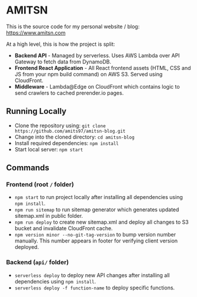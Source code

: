 # AMITSN
This is the source code for my personal website / blog: https://www.amitsn.com

At a high level, this is how the project is split:
* **Backend API** - Managed by serverless. Uses AWS Lambda over API Gateway to fetch data from DynamoDB.
* **Frontend React Application** - All React frontend assets (HTML, CSS and JS from your npm build command) on AWS S3. Served using CloudFront.
* **Middleware** - Lambda@Edge on CloudFront which contains logic to send crawlers to cached prerender.io pages.

## Running Locally
* Clone the repository using: `git clone https://github.com/amits97/amitsn-blog.git`
* Change into the cloned directory: `cd amitsn-blog`
* Install required dependencies: `npm install`
* Start local server: `npm start`

## Commands
### Frontend (root `/` folder)
* `npm start` to run project locally after installing all dependencies using `npm install`.
* `npm run sitemap` to run sitemap generator which generates updated sitemap.xml in public folder.
* `npm run deploy` to create new sitemap.xml and deploy all changes to S3 bucket and invalidate CloudFront cache.
* `npm version minor --no-git-tag-version` to bump version number manually. This number appears in footer for verifying client version deployed.

### Backend (`api/` folder)
* `serverless deploy` to deploy new API changes after installing all dependencies using `npm install`.
* `serverless deploy -f function-name` to deploy specific functions.
